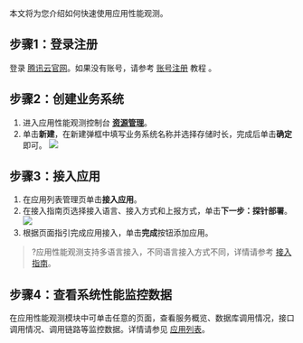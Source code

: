 本文将为您介绍如何快速使用应用性能观测。

## 步骤1：登录注册[](id:step1)
登录 [腾讯云官网](https://cloud.tencent.com/login)。如果没有账号，请参考 [账号注册](https://cloud.tencent.com/document/product/378/17985) 教程 。

## 步骤2：创建业务系统[](id:step2)
1. 进入应用性能观测控制台 [**资源管理**](https://console.cloud.tencent.com/apm/monitor/team)。
2. 单击**新建**，在新建弹框中填写业务系统名称并选择存储时长，完成后单击**确定**即可。
![](https://main.qcloudimg.com/raw/14a0f153ec8d7c2b3fbe4b1a9d5c4a99.png)

## 步骤3：接入应用[](id:step3)
1. 在应用列表管理页单击**接入应用**。
2. 在接入指南页选择接入语言、接入方式和上报方式，单击**下一步：探针部署**。
![](https://main.qcloudimg.com/raw/70eb938fd72dc66bc4e5a50248206461.png)
3. 根据页面指引完成应用接入，单击**完成**按钮添加应用。
>?应用性能观测支持多语言接入，不同语言接入方式不同，详情请参考 [接入指南](https://cloud.tencent.com/document/product/1463/57870)。

## 步骤4：查看系统性能监控数据[](id:step4)
在应用性能观测模块中可单击任意的页面，查看服务概览、数据库调用情况，接口调用情况、调用链路等监控数据。详情请参见 [应用列表](https://cloud.tencent.com/document/product/1463/57472)。
